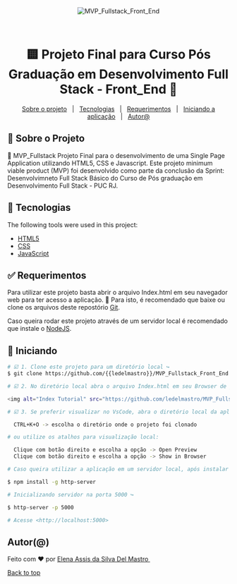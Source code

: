 <div align="center" id="top"> 
  <img src="./.github/app.gif" alt="MVP_Fullstack_Front_End" />

  &#xa0;

  <!-- <a href="https://mvp_fullstack_front_end.netlify.app">Demo</a> -->
</div>

<h1 align="center">🟨	 Projeto Final para Curso Pós Graduação em Desenvolvimento Full Stack - Front_End 🚀 </h1>

<p align="center">
  <a href="#memo-Sobre o projeto">Sobre o projeto</a> &#xa0; | &#xa0; 
  <a href="#rocket-Tecnologias">Tecnologias</a> &#xa0; | &#xa0;
  <a href="#white_check_mark-Requerimentos">Requerimentos</a> &#xa0; | &#xa0;
  <a href="#checkered_Iniciando a aplicação">Iniciando a aplicação</a> &#xa0; | &#xa0;
  <a href="https://github.com/ledelmastro" target="_blank">Autor@</a>
</p>


##  :memo: Sobre o Projeto ##

🔸 MVP_Fullstack
Projeto Final para o desenvolvimento de uma Single Page Application utilizando HTML5, CSS e Javascript. Este projeto minimum viable product (MVP) foi desenvolvido como parte da conclusão da Sprint: Desenvolvimneto Full Stack Básico do Curso de Pós graduação em Desenvolvimento Full Stack - PUC RJ.

## :rocket: Tecnologias ##

The following tools were used in this project:

- [HTML5](https://html.spec.whatwg.org/)
- [CSS](https://developer.mozilla.org/en-US/docs/Web/CSS)
- [JavaScript](https://developer.mozilla.org/en-US/docs/Web/javascript)

## :white_check_mark: Requerimentos ##

Para utilizar este projeto basta abrir o arquivo Index.html em seu navegador web para ter acesso a aplicação. 🏁
Para isto, é recomendado que baixe ou clone os arquivos deste repostório [Git](https://github.com/ledelmastro/MVP_Fullstack_Front_End/).

Caso queira rodar este projeto através de um servidor local é recomendado que instale o [NodeJS](https://nodejs.org/en/).

## :checkered_flag: Iniciando ##

```bash
# ☑️ 1. Clone este projeto para um diretório local ↪️
$ git clone https://github.com/{{ledelmastro}}/MVP_Fullstack_Front_End

# ☑️ 2. No diretório local abra o arquivo Index.html em seu Browser de preferência (Chrome, Edge, Firefox, Opera, etc) ↪️

<img alt="Index Tutorial" src="https://github.com/ledelmastro/MVP_Fullstack_Front_End/Index_img.png?raw=true" />

# ☑️ 3. Se preferir visualizar no VsCode, abra o diretório local da aplicação ↪️

  CTRL+K+O -> escolha o diretório onde o projeto foi clonado 

# ou utilize os atalhos para visualização local:

  Clique com botão direito e escolha a opção -> Open Preview
  Clique com botão direito e escolha a opção -> Show in Browser

# Caso queira utilizar a aplicação em um servidor local, após instalar o NodeJS, instale as dependências para o projeto ↪️

$ npm install -g http-server

# Inicializando servidor na porta 5000 ↪️

$ http-server -p 5000

# Acesse <http://localhost:5000>
```

## Autor(@) ##

Feito com :heart: por <a href="https://github.com/{{ledelmastro}}" target="_blank">Elena Assis da Silva Del Mastro </a>
&#xa0;

<a href="#top">Back to top</a>


[def]: https://developer.mozilla.org/en-US/docs/Web/JavaScript/